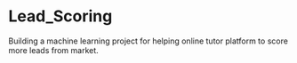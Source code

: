 # Lead_Scoring
Building a machine learning project for helping online tutor platform to score more leads from market.
